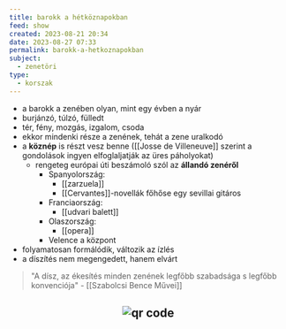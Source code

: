 ```yaml
---
title: barokk a hétköznapokban
feed: show
created: 2023-08-21 20:34
date: 2023-08-27 07:33
permalink: barokk-a-hetkoznapokban
subject:
  - zenetöri
type:
  - korszak
---
```

- a barokk a zenében olyan, mint egy évben a nyár
- burjánzó, túlzó, fülledt
- tér, fény, mozgás, izgalom, csoda
- ekkor mindenki része a zenének, tehát a zene uralkodó
- a **köznép** is részt vesz benne ([[Josse de Villeneuve]] szerint a gondolások ingyen elfoglaljatják az üres páholyokat)
	- rengeteg európai úti beszámoló szól az **állandó zenéről**
		- Spanyolország:
			- [[zarzuela]]
			- [[Cervantes]]-novellák főhőse egy sevillai gitáros
		- Franciaország:
			- [[udvari balett]]
		- Olaszország:
			- [[opera]]
		- Velence a központ
- folyamatosan formálódik, változik az ízlés
- a díszítés nem megengedett, hanem elvárt

> "A dísz, az ékesítés minden zenének legfőbb szabadsága s legfőbb konvenciója" - [[Szabolcsi Bence Művei]]





## <p style="text-align: center;"><img src="https://chart.googleapis.com/chart?cht=qr&chl=https://notes.andrasdenes.com/barokk-a-hetkoznapokban&chs=180x180&choe=UTF-8&chld=L|2" alt="qr code"></p>

